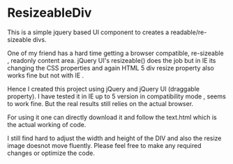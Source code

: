 # ResizeableDiv
This is a simple jquery based UI component to creates a readable/re-sizeable divs.

One of my friend has a hard time getting a browser compatible, re-sizeable , readonly content area.
jQuery UI's resizeable() does the job but in IE its changing the CSS properties and again HTML 5 div resize property
also works fine but not with IE .

Hence I created this project using jQuery and jQuery UI (draggable property). 
I have tested it in IE up to 5 version in compatibility mode , seems to work fine. But the real results 
still relies on the actual browser.

For using it one can directly download it and follow the text.html which is the actual working of code.

I still find hard to adjust the width and height of the DIV and also the resize image doesnot move fluently.
Please feel free to make any required changes or optimize the code.
